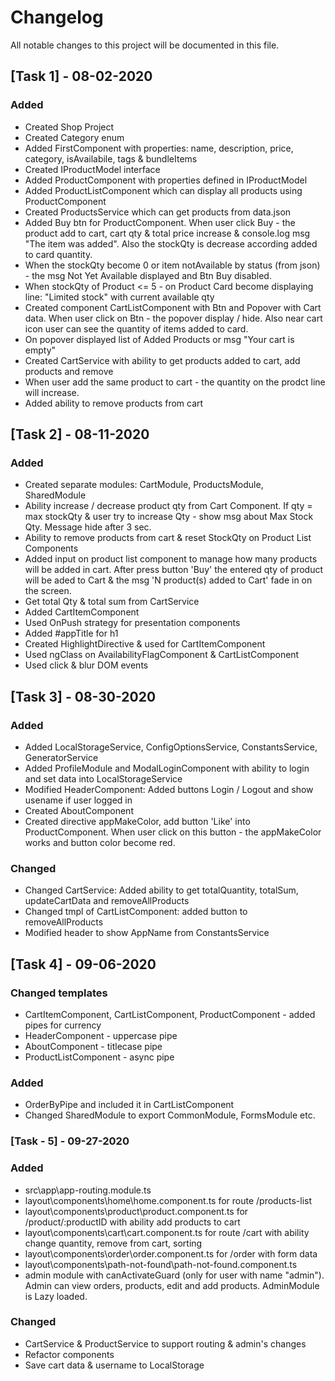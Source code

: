 # Changelog
All notable changes to this project will be documented in this file.

## [Task 1] - 08-02-2020
### Added
- Created Shop Project
- Created Category enum
- Added FirstComponent with properties: name, description, price, category, isAvailabile, tags & bundleItems
- Created IProductModel interface
- Added ProductComponent with properties defined in IProductModel
- Added ProductListComponent which can display all products using ProductComponent
- Created ProductsService which can get products from data.json
- Added Buy btn for ProductComponent. When user click Buy - the product add to cart, cart qty & total price increase & console.log msg "The item was added". Also the stockQty is decrease according added to card quantity. 
- When the stockQty become 0 or item notAvailable by status (from json) - the msg Not Yet Available displayed and Btn Buy disabled. 
- When stockQty of Product <= 5 - on Product Card become displaying line: "Limited stock" with current available qty
- Created component CartListComponent with Btn and Popover with Cart data. When user click on Btn - the popover display / hide. Also near cart icon user can see the quantity of items added to card.
- On popover displayed list of Added Products or msg "Your cart is empty"
- Created CartService with ability to get products added to cart, add products and remove
- When user add the same product to cart - the quantity on the prodct line will increase. 
- Added ability to remove products from cart

## [Task 2] - 08-11-2020
### Added
- Created separate modules: CartModule, ProductsModule, SharedModule
- Ability increase / decrease product qty from Cart Component. If qty = max stockQty & user try to increase Qty - show msg about Max Stock Qty. Message hide after 3 sec.
- Ability to remove products from cart & reset StockQty on Product List Components 
- Added input on product list component to manage how many products will be added in cart. After press button 'Buy' the entered qty of product will be aded to Cart & the msg 'N product(s) added to Cart' fade in on the screen.
- Get total Qty & total sum from CartService
- Added СartItemComponent
- Used OnPush strategy for presentation components
- Added #appTitle for h1
- Created HighlightDirective & used for CartItemComponent
- Used ngClass on AvailabilityFlagComponent & CartListComponent
- Used click & blur DOM events

## [Task 3] - 08-30-2020

### Added
- Added LocalStorageService, ConfigOptionsService, ConstantsService, GeneratorService
- Added ProfileModule and ModalLoginComponent with ability to login and set data into LocalStorageService
- Modified HeaderComponent: Added buttons Login / Logout and show usename if user logged in
- Created AboutComponent
- Created directive appMakeColor, add button 'Like' into ProductComponent. When user click on this button - the appMakeColor works and button color become red.

### Changed
- Changed CartService: Added ability to get totalQuantity, totalSum, updateCartData and removeAllProducts
- Changed tmpl of CartListComponent: added button to removeAllProducts
- Modified header to show AppName from ConstantsService

## [Task 4] - 09-06-2020
### Changed templates
- CartItemComponent, CartListComponent, ProductComponent - added pipes for currency 
- HeaderComponent - uppercase pipe
- AboutComponent - titlecase pipe
- ProductListComponent - async pipe

### Added
- OrderByPipe and included it in CartListComponent
- Changed SharedModule to export CommonModule, FormsModule etc.

### [Task - 5] - 09-27-2020
### Added 
- src\app\app-routing.module.ts
- layout\components\home\home.component.ts for route /products-list
- layout\components\product\product.component.ts for /product/:productID with ability add products to cart
- layout\components\cart\cart.component.ts for route /cart with ability change quantity, remove from cart, sorting
- layout\components\order\order.component.ts for /order with form data
- layout\components\path-not-found\path-not-found.component.ts
- admin module with canActivateGuard (only for user with name "admin"). Admin can view orders, products, edit and add products. AdminModule is Lazy loaded.

### Changed
- CartService & ProductService to support routing & admin's changes
- Refactor components
- Save cart data & username to LocalStorage